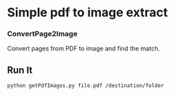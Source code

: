 # Simple pdf to image extract

### ConvertPage2Image 

Convert pages from PDF to image and find the match.
## Run It

```
python getPdfImages.py file.pdf /destination/folder
```
